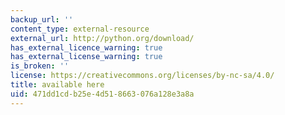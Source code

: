 ```yaml
---
backup_url: ''
content_type: external-resource
external_url: http://python.org/download/
has_external_licence_warning: true
has_external_license_warning: true
is_broken: ''
license: https://creativecommons.org/licenses/by-nc-sa/4.0/
title: available here
uid: 471dd1cd-b25e-4d51-8663-076a128e3a8a
---
```

